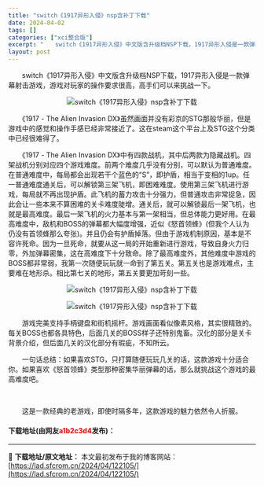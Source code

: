 ```yaml
---
title: "switch《1917异形入侵》nsp含补丁下载"
date: 2024-04-02
tags: []
categories: ["xci整合版"]
excerpt: "　　switch《1917异形入侵》中文版含升级档NSP下载，1917异形入侵是一款弹幕射击游戏，游戏对玩家的操作要求很高，高手们可以来挑战一下。 　　《1917 - The Alien Invasion DX》虽然画面并没有彩京的STG那般华丽，但是游戏中的感觉和操作手感已经非常接近了。这在ste&hellip;"
layout: post
---
```


 <p>　　switch《1917异形入侵》中文版含升级档NSP下载，1917异形入侵是一款弹幕射击游戏，游戏对玩家的操作要求很高，高手们可以来挑战一下。</p> <p align="center"><img align="" border="0" src="https://lad.sfcrom.cn/wp-content/uploads/2024/04/20240402_660bdff467020.webp" alt="switch《1917异形入侵》nsp含补丁下载" /></p> <p>　　《1917 - The Alien Invasion DX》虽然画面并没有彩京的STG那般华丽，但是游戏中的感觉和操作手感已经非常接近了。这在steam这个平台上及STG这个分类中已经很难得了。</p> <p>　　《1917 - The Alien Invasion DX》中有四款战机，其中后两款为隐藏战机。四架战机分别对应四个游戏难度。前两个难度几乎没有分别，可以默认为普通难度。在普通难度中，每局都会出现若干个蓝色的&ldquo;S&rdquo;，即护盾，相当于变相的1up。任一普通难度通关后，可以解锁第三架飞机，即困难难度。使用第三架飞机进行游戏，每局就不再出现护盾。此飞机的蓄力攻击十分强力，但普通攻击非常捉急，因此会让一些本来不算困难的关卡难度陡增。通关后，就可以解锁最后一架飞机，也就是最高难度。最后一架飞机的火力基本与第一架相当，但总体能力更好用。在最高难度中，敌机和BOSS的弹幕都大幅度增强，近似《怒首领蜂》(但我个人认为仍没有首领蜂那么夸张)。并且仍会有护盾掉落。但由于游戏机制原因，基本是不容许死命。因为一旦死命，就要从这一局的开始重新进行游戏，导致自身火力归零，外加弹幕密集，这在高难度下十分致命。除了最高难度外，其他难度中游戏的BOSS都非常弱，我第一次随便玩玩就一命到了第五关。第五关也是游戏难点，主要难在地形杀。相比第七关的地形，第五关要更加苛刻一些。</p> <p align="center"><img border="0" src="https://lad.sfcrom.cn/wp-content/uploads/2024/04/20240402_660bdff4c19a2.webp" alt="switch《1917异形入侵》nsp含补丁下载" /></p> <p align="center"><img border="0" src="https://lad.sfcrom.cn/wp-content/uploads/2024/04/20240402_660bdff5236ea.webp" alt="switch《1917异形入侵》nsp含补丁下载" /></p> <p>　　游戏完美支持手柄键盘和街机摇杆。游戏画面看似像素风格，其实很精致的。每关BOSS也都各具特色，后面几关的BOSS样子还特别鬼畜。汉化的部分是关卡背景介绍，但后面几关的汉化部分有瑕疵，不知所云。</p> <p>　　一句话总结：如果喜欢STG，只打算随便玩玩几关的话，这款游戏十分适合你。如果喜欢《怒首领蜂》类型那种密集华丽弹幕的话，那么就挑战这个游戏的最高难度吧。</p> <p>&nbsp;</p> <p>　　这是一款经典的老游戏，即使时隔多年，这款游戏的魅力依然令人折服。</p> <p><h4>下载地址(由网友<font color="red">a1b2c3d4</font>发布)：</h4></p> 

---
📖 **下载地址/原文地址：** 本文最初发布于我的博客网站：[https://lad.sfcrom.cn/2024/04/122105/](https://lad.sfcrom.cn/2024/04/122105/)
